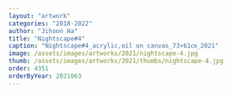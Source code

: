 ```yaml
---
layout: "artwork"
categories: "2018-2022"
author: "Jihoon Ha"
title: "Nightscape#4"
caption: "Nightscape#4_acrylic,oil on canvas_73×61㎝_2021"
image: /assets/images/artworks/2021/nightscape-4.jpg
thumb: /assets/images/artworks/2021/thumbs/nightscape-4.jpg
order: 4351
orderByYear: 2021063
---
```

